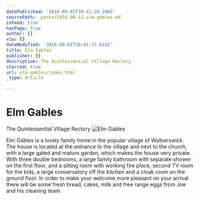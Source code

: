 ```yaml
---
datePublished: '2016-09-01T10:41:28.208Z'
sourcePath: _posts/2016-08-12-elm-gables.md
inFeed: true
hasPage: true
author: []
via: {}
dateModified: '2016-09-01T10:41:27.814Z'
title: Elm Gables
publisher: {}
description: The Quintessential Village Rectory
starred: true
url: elm-gables/index.html
_type: Article

---
```

# Elm Gables

The Quintessential Village Rectory
![Elm Gables](https://the-grid-user-content.s3-us-west-2.amazonaws.com/95ad2105-4f48-4028-aefc-445b2a74d78c.jpg)

Elm Gables is a lovely family home in the popular village of Walberswick.   
The house is located at the entrance to the village and next to the church, with a large gated and mature garden, which makes the house very private. With three double bedrooms, a large family bathroom with separate shower on the first floor, and a sitting room with working fire place, second TV room for the kids, a large conservatory off the kitchen and a cloak room on the ground floor. In order to make your welcome more pleasant on your arrival there will be some fresh bread, cakes, milk and free range eggs from Joe and his cleaning team.
